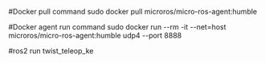 #Docker pull command
sudo docker pull microros/micro-ros-agent:humble


#Docker agent run command
sudo docker run --rm -it --net=host microros/micro-ros-agent:humble udp4 --port 8888

#ros2 run twist_teleop_ke

